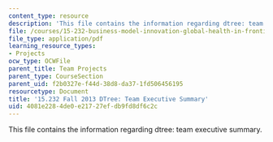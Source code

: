 ```yaml
---
content_type: resource
description: 'This file contains the information regarding dtree: team executive summary.'
file: /courses/15-232-business-model-innovation-global-health-in-frontier-markets-fall-2013/4081e2284de0e21727efdb9fd8df6c2c_MIT15_232F13_t3_excsummary.pdf
file_type: application/pdf
learning_resource_types:
- Projects
ocw_type: OCWFile
parent_title: Team Projects
parent_type: CourseSection
parent_uid: f2b0327e-f44d-38d8-da37-1fd506456195
resourcetype: Document
title: '15.232 Fall 2013 DTree: Team Executive Summary'
uid: 4081e228-4de0-e217-27ef-db9fd8df6c2c
---
```

This file contains the information regarding dtree: team executive summary.